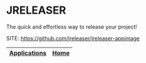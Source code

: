 # JRELEASER
 
 The quick and effortless way to release your project!
 
 SITE: https://github.com/jreleaser/jreleaser-appimage

 | [Applications](https://portable-linux-apps.github.io/apps.html) | [Home](https://portable-linux-apps.github.io)
 | --- | --- |
